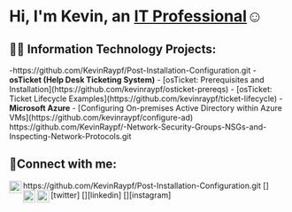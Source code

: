 <h1>Hi, I'm Kevin, an <a href="https://linkedin.com/in/KevinRay">IT Professional</a>☺</h1>

<h2>👨‍💻 Information Technology Projects:</h2>
  -https://github.com/KevinRaypf/Post-Installation-Configuration.git
- <b>osTicket (Help Desk Ticketing System)</b>
  - [osTicket: Prerequisites and Installation](https://github.com/kevinraypf/osticket-prereqs)
  - [osTicket: Ticket Lifecycle Examples](https://github.com/kevinraypf/ticket-lifecycle)
- <b>Microsoft Azure</b>
  - [Configuring On-premises Active Directory within Azure VMs](https://github.com/kevinraypf/configure-ad)
     https://github.com/KevinRaypf/-Network-Security-Groups-NSGs-and-Inspecting-Network-Protocols.git
<h2>🤳Connect with me:</h2>
https://github.com/KevinRaypf/Post-Installation-Configuration.git
[<img align="left" alt="Josh | Twitter" width="22px" src="https://cdn.jsdelivr.net/npm/simple-icons@v3/icons/twitter.svg" />][twitter]
[<img align="left" alt="Josh | LinkedIn" width="22px" src="https://cdn.jsdelivr.net/npm/simple-icons@v3/icons/linkedin.svg" />][linkedin]
[<img align="left" alt="Josh | Instagram" width="22px" src="https://cdn.jsdelivr.net/npm/simple-icons@v3/icons/instagram.svg" />][instagram]

[twitter]: https://twitter.com/Josh
[instagram]: https://www.instagram.com/Josh
